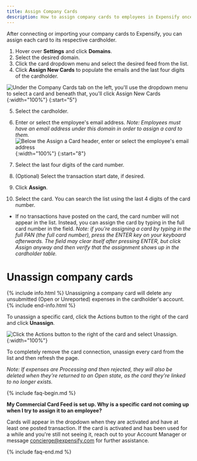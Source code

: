 ```yaml
---
title: Assign Company Cards
description: How to assign company cards to employees in Expensify once they have been connected or imported
---
```


After connecting or importing your company cards to Expensify, you can assign each card to its respective cardholder. 

1. Hover over **Settings** and click **Domains**. 
2. Select the desired domain.
3. Click the card dropdown menu and select the desired feed from the list.
4. Click **Assign New Cards** to populate the emails and the last four digits of the cardholder. 

![Under the Company Cards tab on the left, you'll use the dropdown menu to select a card and beneath that, you'll click Assign New Cards]({{site.url}}/assets/images/CompanyCards_Assign.png){:width="100%"}
{:start="5"}

5. Select the cardholder.
6. Enter or select the employee's email address. *Note: Employees must have an email address under this domain in order to assign a card to them.*
![Below the Assign a Card header, enter or select the employee's email address]({{site.url}}/assets/images/CompanyCards_EmailAssign.png){:width="100%"}
{:start="8"}

8. Select the last four digits of the card number.
9. (Optional) Select the transaction start date, if desired.
10. Click **Assign**.
11. Select the card. You can search the list using the last 4 digits of the card number.
   - If no transactions have posted on the card, the card number will not appear in the list. Instead, you can assign the card by typing in the full card number in the field. *Note: if you're assigning a card by typing in the full PAN (the full card number), press the ENTER key on your keyboard afterwards. The field may clear itself after pressing ENTER, but click Assign anyway and then verify that the assignment shows up in the cardholder table.*

# Unassign company cards

{% include info.html %}
Unassigning a company card will delete any unsubmitted (Open or Unreported) expenses in the cardholder's account.
{% include end-info.html %}

To unassign a specific card, click the Actions button to the right of the card and click **Unassign**.

![Click the Actions button to the right of the card and select Unassign.]({{site.url}}/assets/images/CompanyCards_Unassign.png){:width="100%"}

To completely remove the card connection, unassign every card from the list and then refresh the page.

*Note: If expenses are Processing and then rejected, they will also be deleted when they're returned to an Open state, as the card they're linked to no longer exists.*

{% include faq-begin.md %}

**My Commercial Card Feed is set up. Why is a specific card not coming up when I try to assign it to an employee?**

Cards will appear in the dropdown when they are activated and have at least one posted transaction. If the card is activated and has been used for a while and you're still not seeing it, reach out to your Account Manager or message concierge@expensify.com for further assistance.

{% include faq-end.md %}
